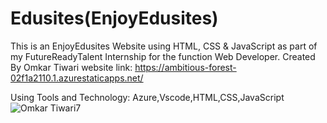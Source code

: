 <head>
<h1>Edusites(EnjoyEdusites)</h1></head>

This is an EnjoyEdusites Website using HTML, CSS & JavaScript as part of my FutureReadyTalent Internship for the function Web Developer. 
Created By Omkar Tiwari
website link: https://ambitious-forest-02f1a2110.1.azurestaticapps.net/

Using Tools and Technology: Azure,Vscode,HTML,CSS,JavaScript
![Omkar Tiwari7](https://user-images.githubusercontent.com/76203729/188413097-22dd4ac2-83a8-4502-83cd-3d63842a1d12.jpg)

